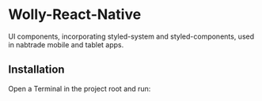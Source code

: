 # Wolly-React-Native

UI components, incorporating styled-system and styled-components, used in nabtrade mobile and tablet apps.

## Installation

Open a Terminal in the project root and run:
